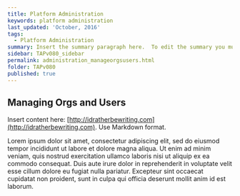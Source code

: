 ```yaml
---
title: Platform Administration
keywords: platform administration
last_updated: 'October, 2016'
tags:
  - Platform Administration
summary: Insert the summary paragraph here.  To edit the summary you must edit the meta data for this post. 
sidebar: TAPv080_sidebar
permalink: administration_manageorgsusers.html
folder: TAPv080
published: true
---
```


## Managing Orgs and Users

Insert content here: [http://idratherbewriting.com](http://idratherbewriting.com). Use Markdown format.

Lorem ipsum dolor sit amet, consectetur adipiscing elit, sed do eiusmod tempor incididunt ut labore et dolore magna aliqua. Ut enim ad minim veniam, quis nostrud exercitation ullamco laboris nisi ut aliquip ex ea commodo consequat. Duis aute irure dolor in reprehenderit in voluptate velit esse cillum dolore eu fugiat nulla pariatur. Excepteur sint occaecat cupidatat non proident, sunt in culpa qui officia deserunt mollit anim id est laborum.

